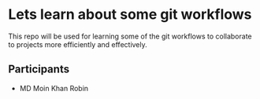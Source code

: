 # Lets learn about some git workflows

This repo will be used for learning some of the git workflows to collaborate to projects more efficiently and effectively.

## Participants

- MD Moin Khan Robin
